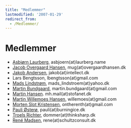```yaml
---
title: "Medlemmer"
lastmodified: '2007-01-29'
redirect_from:
  - /Medlemmer/
---
```


Medlemmer
=========

-   [Asbjørn Laurberg](http://asbjoern.laurberg.name/), asbjoern(at)laurberg.name
-   [Jacob Overgaard Hansen](http://www.overgaardhansen.dk/), mug(at)overgaardhansen.dk
-   [Jakob Andersen](http://intellect.dk/jakob/), jakob(at)intellect.dk
-   Lars Bengtsson, lbengtsson(at)gmail.com
-   [Mads Lindstrøm](http://csshell.sourceforge.net/), mads_lindstroem(at)yahoo.dk
-   [Martin Bundgaard](http://martinbundgaard.com), martin.bundgaard(at)gmail.com
-   [Martin Hansen](http://home1.stofanet.dk/mh.homepage). mh.mail(at)stofanet.dk
-   [Martin Willemoes Hansen](http://mwh.sysrq.dk), willemoes(at)gmail.com
-   [Morten Slot Kristensen](http://mplus.dk), ontherenth(at)gmail.com
-   [Pauli Østerø](http://burningice.dk), pauli(at)burningice.dk
-   [Troels Richter](http://troelsrichter.com), dommer(at)thinksharp.dk
-   [René Madsen](http://www.schultzconsult.dk), rene(at)schultzconsult.dk


